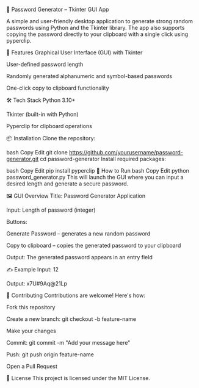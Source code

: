 🔐 Password Generator – Tkinter GUI App



A simple and user-friendly desktop application to generate strong random passwords using Python and the Tkinter library. The app also supports copying the password directly to your clipboard with a single click using pyperclip.

🧰 Features
Graphical User Interface (GUI) with Tkinter

User-defined password length

Randomly generated alphanumeric and symbol-based passwords

One-click copy to clipboard functionality

🛠️ Tech Stack
Python 3.10+

Tkinter (built-in with Python)

Pyperclip for clipboard operations

📦 Installation
Clone the repository:

bash
Copy
Edit
git clone https://github.com/yourusername/password-generator.git
cd password-generator
Install required packages:

bash
Copy
Edit
pip install pyperclip
🚀 How to Run
bash
Copy
Edit
python password_generator.py
This will launch the GUI where you can input a desired length and generate a secure password.

🖼️ GUI Overview
Title: Password Generator Application

Input: Length of password (integer)

Buttons:

Generate Password – generates a new random password

Copy to clipboard – copies the generated password to your clipboard

Output: The generated password appears in an entry field

✍️ Example
Input: 12

Output: x7U#9Aq@21Lp

🤝 Contributing
Contributions are welcome! Here's how:

Fork this repository

Create a new branch: git checkout -b feature-name

Make your changes

Commit: git commit -m "Add your message here"

Push: git push origin feature-name

Open a Pull Request

📜 License
This project is licensed under the MIT License.


